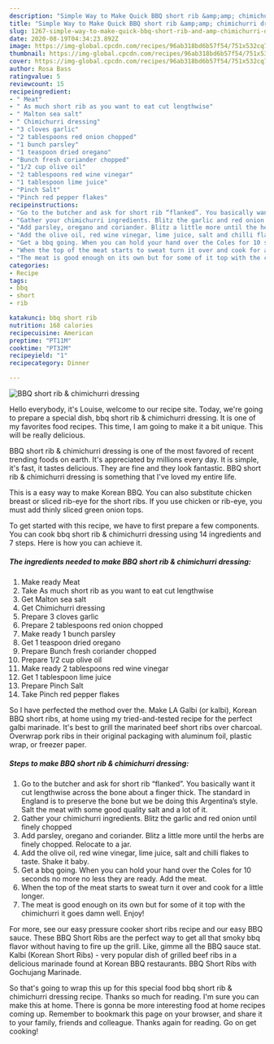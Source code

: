 ```yaml
---
description: "Simple Way to Make Quick BBQ short rib &amp;amp; chimichurri dressing"
title: "Simple Way to Make Quick BBQ short rib &amp;amp; chimichurri dressing"
slug: 1267-simple-way-to-make-quick-bbq-short-rib-and-amp-chimichurri-dressing
date: 2020-08-19T04:34:23.892Z
image: https://img-global.cpcdn.com/recipes/96ab318bd6b57f54/751x532cq70/bbq-short-rib-chimichurri-dressing-recipe-main-photo.jpg
thumbnail: https://img-global.cpcdn.com/recipes/96ab318bd6b57f54/751x532cq70/bbq-short-rib-chimichurri-dressing-recipe-main-photo.jpg
cover: https://img-global.cpcdn.com/recipes/96ab318bd6b57f54/751x532cq70/bbq-short-rib-chimichurri-dressing-recipe-main-photo.jpg
author: Rosa Bass
ratingvalue: 5
reviewcount: 15
recipeingredient:
- " Meat"
- " As much short rib as you want to eat cut lengthwise"
- " Malton sea salt"
- " Chimichurri dressing"
- "3 cloves garlic"
- "2 tablespoons red onion chopped"
- "1 bunch parsley"
- "1 teaspoon dried oregano"
- "Bunch fresh coriander chopped"
- "1/2 cup olive oil"
- "2 tablespoons red wine vinegar"
- "1 tablespoon lime juice"
- "Pinch Salt"
- "Pinch red pepper flakes"
recipeinstructions:
- "Go to the butcher and ask for short rib “flanked”. You basically want it cut lengthwise across the bone about a finger thick. The standard in England is to preserve the bone but we be doing this Argentina’s style. Salt the meat with some good quality salt and a lot of it."
- "Gather your chimichurri ingredients. Blitz the garlic and red onion until finely chopped"
- "Add parsley, oregano and coriander. Blitz a little more until the herbs are finely chopped. Relocate to a jar."
- "Add the olive oil, red wine vinegar, lime juice, salt and chilli flakes to taste. Shake it baby."
- "Get a bbq going. When you can hold your hand over the Coles for 10 seconds no more no less they are ready. Add the meat."
- "When the top of the meat starts to sweat turn it over and cook for a little longer."
- "The meat is good enough on its own but for some of it top with the chimichurri it goes damn well. Enjoy!"
categories:
- Recipe
tags:
- bbq
- short
- rib

katakunci: bbq short rib 
nutrition: 168 calories
recipecuisine: American
preptime: "PT11M"
cooktime: "PT32M"
recipeyield: "1"
recipecategory: Dinner

---
```



![BBQ short rib &amp; chimichurri dressing](https://img-global.cpcdn.com/recipes/96ab318bd6b57f54/751x532cq70/bbq-short-rib-chimichurri-dressing-recipe-main-photo.jpg)

Hello everybody, it's Louise, welcome to our recipe site. Today, we're going to prepare a special dish, bbq short rib &amp; chimichurri dressing. It is one of my favorites food recipes. This time, I am going to make it a bit unique. This will be really delicious.

BBQ short rib &amp; chimichurri dressing is one of the most favored of recent trending foods on earth. It's appreciated by millions every day. It is simple, it's fast, it tastes delicious. They are fine and they look fantastic. BBQ short rib &amp; chimichurri dressing is something that I've loved my entire life.

This is a easy way to make Korean BBQ. You can also substitute chicken breast or sliced rib-eye for the short ribs. If you use chicken or rib-eye, you must add thinly sliced green onion tops.


To get started with this recipe, we have to first prepare a few components. You can cook bbq short rib &amp; chimichurri dressing using 14 ingredients and 7 steps. Here is how you can achieve it.

<!--inarticleads1-->

##### The ingredients needed to make BBQ short rib &amp; chimichurri dressing:

1. Make ready  Meat
1. Take  As much short rib as you want to eat cut lengthwise
1. Get  Malton sea salt
1. Get  Chimichurri dressing
1. Prepare 3 cloves garlic
1. Prepare 2 tablespoons red onion chopped
1. Make ready 1 bunch parsley
1. Get 1 teaspoon dried oregano
1. Prepare Bunch fresh coriander chopped
1. Prepare 1/2 cup olive oil
1. Make ready 2 tablespoons red wine vinegar
1. Get 1 tablespoon lime juice
1. Prepare Pinch Salt
1. Take Pinch red pepper flakes


So I have perfected the method over the. Make LA Galbi (or kalbi), Korean BBQ short ribs, at home using my tried-and-tested recipe for the perfect galbi marinade. It&#39;s best to grill the marinated beef short ribs over charcoal. Overwrap pork ribs in their original packaging with aluminum foil, plastic wrap, or freezer paper. 

<!--inarticleads2-->

##### Steps to make BBQ short rib &amp; chimichurri dressing:

1. Go to the butcher and ask for short rib “flanked”. You basically want it cut lengthwise across the bone about a finger thick. The standard in England is to preserve the bone but we be doing this Argentina’s style. Salt the meat with some good quality salt and a lot of it.
1. Gather your chimichurri ingredients. Blitz the garlic and red onion until finely chopped
1. Add parsley, oregano and coriander. Blitz a little more until the herbs are finely chopped. Relocate to a jar.
1. Add the olive oil, red wine vinegar, lime juice, salt and chilli flakes to taste. Shake it baby.
1. Get a bbq going. When you can hold your hand over the Coles for 10 seconds no more no less they are ready. Add the meat.
1. When the top of the meat starts to sweat turn it over and cook for a little longer.
1. The meat is good enough on its own but for some of it top with the chimichurri it goes damn well. Enjoy!


For more, see our easy pressure cooker short ribs recipe and our easy BBQ sauce. These BBQ Short Ribs are the perfect way to get all that smoky bbq flavor without having to fire up the grill. Like, gimme all the BBQ sauce stat. Kalbi (Korean Short Ribs) - very popular dish of grilled beef ribs in a delicious marinade found at Korean BBQ restaurants. BBQ Short Ribs with Gochujang Marinade. 

So that's going to wrap this up for this special food bbq short rib &amp; chimichurri dressing recipe. Thanks so much for reading. I'm sure you can make this at home. There is gonna be more interesting food at home recipes coming up. Remember to bookmark this page on your browser, and share it to your family, friends and colleague. Thanks again for reading. Go on get cooking!
